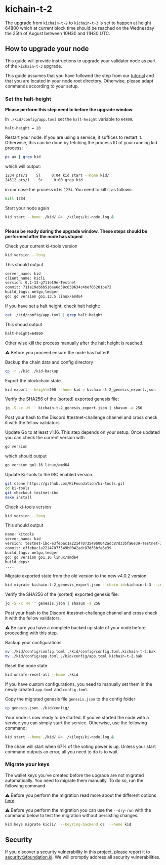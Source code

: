 # kichain-t-2

The upgrade from `kichain-t-2` to `kichain-t-3` is set to happen at height 64800 which at current block time should be reached on the Wednesday the 25th of August between 10H30 and 11H30 UTC.

## How to upgrade your node
This guide will provide instructions to upgrade your validator node as part of the `kichain-t-3` upgrade.

This guide assumes that you have followed the step from our [tutorial](https://github.com/KiFoundation/ki-testnet-challenge/blob/main/tutorials/gentx.md) and that you are located in your node root directory. Otherwise, please adapt commands according to your setup.

### Set the halt-height
**Please perform this step need to before the upgrade window**

In `./kid/config/app.toml` set the `halt-height` variable to `64800`.
```
halt-height = 20
```

Restart your node. If you are using a service, it suffices to restart it. Otherwise, this can be done by fetching the process ID of your running kid process:

```bash
ps ax | grep kid
```
which will output:

```bash
1234 pts/1    Sl     0:04 kid start --home kid/
24512 pts/1    S+     0:00 grep kid
```
in our case the process id is `1234`. You need to kill it as follows:

```bash
kill 1234
```
Start your node again

```bash
kid start --home ./kid/ &> ./kilogs/ki-node.log &
```


##
**Please be ready during the upgrade window. These steps should be performed after the node has stoped**

Check your current ki-tools version

```bash
kid version --long
```

This should output  

```bash
server_name: kid
client_name: kicli
version: 0.1-13-g711e19e-Testnet
commit: 711e19ebbb516ae6d38c638634c4bef05201be72
build_tags: netgo,ledger
go: go version go1.13.5 linux/amd64
```

If you have set a halt height, check halt height:

```bash
cat ./kid/config/app.toml | grep halt-height
```

This shoud output

```bash
halt-height=64800
```

Other wise kill the process manually after the halt height is reached.

⚠️ Before you proceed ensure the node has halted!

Backup the chain data and config directory  

```bash
cp -r ./kid ./kid-backup
```

Export the blockchain state

```bash
kid export --height=200 --home kid > kichain-t-2_genesis_export.json
```

Verify the SHA256 of the (sorted) exported genesis file:

```bash
jq -S -c -M '' kichain-t-2_genesis_export.json | shasum -a 256
```
Post your hash to the Discord #testnet-challenge channel and cross check it with the fellow validators.


Update Go to at least v1.16. This step depends on your setup. Once updated you can check the current version with

```bash
go version
```

which should output
```bash
go version go1.16 linux/amd64
```

Update Ki-tools to the IBC enabled version.

```bash
git clone https://github.com/KiFoundation/ki-tools.git
cd ki-tools
git checkout testnet-ibc
make install
```

Check ki-tools version

```bash
kid version --long
```

This should output  

```bash
name: kitools
server_name: kid
version: testnet-ibc-e3febac1a22147073549b0042adc87d33bfa6e39-Testnet-IBC
commit: e3febac1a22147073549b0042adc87d33bfa6e39
build_tags: netgo,ledger
go: go version go1.16 linux/amd64
build_deps:
....
```

Migrate exported state from the old version to the new v4.0.2 version:

```bash
kid migrate kichain-t-2_genesis_export.json --chain-id=kichain-t-3 --initial-height 64801 > genesis.json
```

Verify the SHA256 of the (sorted) exported genesis file:

```bash
jq -S -c -M '' genesis.json | shasum -a 256
```

Post your hash to the Discord #testnet-challenge channel and cross check it with the fellow validators.

⚠️ Be sure you have a complete backed up state of your node before proceeding with this step.


Backup your configurations
```bash
mv ./kid/config/config.toml ./kid/config/config.toml.kichain-t-2.bak
mv ./kid/config/app.toml ./kid/config/app.toml.kichain-t-2.bak
```
Reset the node state

```bash
kid unsafe-reset-all --home ./kid
```

If you have custom configurations, you need to manually set them in the newly created `app.toml` and `config.toml`.

Copy the migrated genesis file `genesis.json` to the config folder
```bash
cp genesis.json ./kid/config/
```

Your node is now ready to be started. If you've started the node with a service you can simply start the service.
Otherwise, use the following command:

```bash
kid start --home ./kid/ &> ./kilogs/ki-node.log &
```

The chain will start when 67% of the voting power is up. Unless your start command outputs an error, all you need to do is to wait.

### Migrate your keys
The wallet keys you've created before the upgrade are not migrated automatically. You need to migrate them manually. To do so, run the following command

⚠️ Before you perform the migration read more about the different options [here](https://docs.cosmos.network/v0.42/run-node/keyring.html)

⚠️ Before you perform the migration you can use the `--dry-run` with the command below to test the migration without persisting changes.

```bash
kid keys migrate kicli/  --keyring-backend os  --home kid
```

## Security
If you discover a security vulnerability in this project, please report it to security@foundation.ki. We will promptly address all security vulnerabilities.
